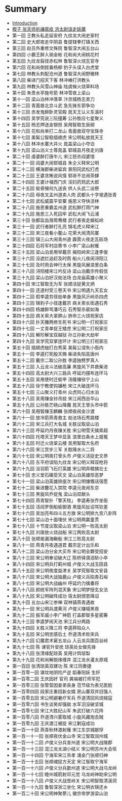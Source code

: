 # Summary

* [Introduction](README.md)
* [楔子 张天师祈禳瘟疫 洪太尉误走妖魔](xie_zi_zhang_tian_shi_qi_rang_wen_yi_hong_tai_wei_wu_zou_yao_mo.md)
* 第一回 王教头私走延安府 九纹龙大闹史家村
* 第二回 史大郎夜走华阴县 鲁提辖拳打镇关西
* 第三回 赵员外重修文殊院 鲁智深大闹五台山
* 第四回 小霸王醉入销金帐 花和尚大闹桃花村
* 第五回 九纹龙翦径赤松林 鲁智深火烧瓦官寺
* 第六回 花和尚倒拔垂杨柳 豹子头误入白虎堂
* 第七回 林教头刺配沧州道 鲁智深大闹野猪林
* 第八回 柴进门招天下客 林冲棒打洪教头
* 第九回 林教头风雪山神庙 陆虞候火烧草料场
* 第十回 朱贵水亭施号箭 林冲雪夜上梁山
* 第十一回 梁山泊林冲落草 汴京城杨志卖刀
* 第十二回 青面兽北京斗武 急先锋东郭争功
* 第十三回 赤发鬼醉卧灵官殿 晁天王认义东溪村
* 第十四回 吴学究说三阮撞筹 公孙胜应七星聚义
* 第十五回 杨志押送金银担 吴用智取生辰纲
* 第十六回 花和尚单打二龙山 青面兽双夺宝珠寺
* 第十七回 美髯公智稳插翅虎 宋公明私放晁天王
* 第十八回 林冲水寨大并火 晁盖梁山小夺泊
* 第十九回 梁山泊义士尊晁盖 郓城县月夜走刘唐
* 第二十回 虔婆醉打唐牛儿 宋江怒杀阎婆惜
* 第二十一回 阎婆大闹郓城县 朱仝义释宋公明
* 第二十二回 横海郡柴进留宾 景阳冈武松打虎
* 第二十三回 王婆贪贿说风情 郓哥不忿闹茶肆
* 第二十四回 王婆计啜西门庆 淫妇药鸩武大郎
* 第二十五回 偷骨殖何九送丧 供人头武二设祭
* 第二十六回 母夜叉孟州道卖人肉 武都头十字坡遇张青
* 第二十七回 武松威震平安寨 施恩义夺快活林
* 第二十八回 施恩重霸孟州道 武松醉打蒋门神
* 第二十九回 施恩三入死囚牢 武松大闹飞云浦
* 第三十回 张都监血溅鸳鸯楼 武行者夜走蜈蚣岭
* 第三十一回 武行者醉打孔亮 锦毛虎义释宋江
* 第三十二回 宋江夜看小鳌山 花荣大闹清风寨
* 第三十三回 镇三山大闹青州道 霹雳火夜走瓦砾场
* 第三十四回 石将军村店寄书 小李广梁山射雁
* 第三十五回 梁山泊吴用举戴宗 揭阳岭宋江逢李俊
* 第三十六回 没遮拦追赶及时雨 船火儿夜闹浔阳江
* 第三十七回 及时雨会神行太保 黑旋风展浪里白条
* 第三十八回 浔阳楼宋江吟反诗 梁山泊戴宗传假信
* 第三十九回 梁山泊好汉劫法场 白龙庙英雄小聚义
* 第四十回 宋江智取无为军 张顺活捉黄文炳
* 第四十一回 还道村受三卷天书 宋公明遇九天玄女
* 第四十二回 假李逵剪径劫单身 黑旋风沂岭杀四虎
* 第四十三回 锦豹子小径逢戴宗 病关索长街遇石秀
* 第四十四回 杨雄醉骂潘巧云 石秀智杀裴如海
* 第四十五回 病关索大翠屏山 拚命三火烧祝家店
* 第四十六回 扑天雕两修生死书 宋公明一打祝家庄
* 第四十七回 一丈青单捉王矮虎 宋公明二打祝家庄
* 第四十八回 解珍解宝双越狱 孙立孙新大劫牢
* 第四十九回 吴学究双掌连环计 宋公明三打祝家庄
* 第五十回 插翅虎枷打白秀英 美髯公误失小衙内
* 第五十一回 李逵打死殷天赐 柴进失陷高唐州
* 第五十二回 戴宗二取公孙胜 李逵独劈罗真人
* 第五十三回 入云龙斗法破高廉 黑旋风下井救柴进
* 第五十四回 高太尉大兴三路兵 呼延灼摆布连环马
* 第五十五回 吴用使时迁偷甲 汤隆赚徐宁上山
* 第五十六回 徐宁教使钩镰枪 宋江大破连环马
* 第五十七回 三山聚义打青州 众虎同心归水泊
* 第五十八回 吴用赚金铃吊挂 宋江闹西岳华山
* 第五十九回 公孙胜芒砀山降魔 晁天王曾头市中箭
* 第六十回 吴用智赚玉麒麟 张顺夜闹金沙渡
* 第六十一回 放冷箭燕青救主 劫法场石秀跳楼
* 第六十二回 宋江兵打大名城 关胜议取梁山泊
* 第六十三回 呼延灼月夜赚关胜 宋公明雪天擒索超
* 第六十四回 托塔天王梦中显圣 浪里白条水上报冤
* 第六十五回 时迁火烧翠云楼 吴用智取大名府
* 第六十六回 宋江赏步三军 关胜降水火二将
* 第六十七回 宋公明夜打曾头市 卢俊义活捉史文恭
* 第六十八回 东平府误陷九纹龙 宋公明义释双枪将
* 第六十九回 没羽箭飞石打英雄 宋公明弃粮擒壮士
* 第七十回 忠义堂石碣受天文 梁山泊英雄惊恶梦
* 第七十一回 梁山泊英雄排座次 宋公明慷慨话宿愿
* 第七十二回 柴进簪花入禁院 李逵元夜闹东京
* 第七十三回 黑旋风乔捉鬼 梁山泊双献头
* 第七十四回 燕青智扑「擎天柱」 李逵寿张乔坐衙
* 第七十五回 活阎罗倒船偷御酒 黑旋风扯诏骂钦差
* 第七十六回 吴加亮布四斗五方旗 宋公明排九宫八卦阵
* 第七十七回 梁山泊十面埋伏 宋公明两赢童贯
* 第七十八回 十节度议取梁山泊 宋公明一败高太尉
* 第七十九回 刘唐放火烧战船 宋江两败高太尉
* 第八十回 张顺凿漏海鳅船 宋江三败高太尉
* 第八十一回 燕青月夜遇道君 戴宗定计出乐和
* 第八十二回 梁山泊分金大买市 宋公明全夥受招安
* 第八十三回 宋公明奉诏破大辽 陈桥驿滴泪斩小卒
* 第八十四回 宋公明兵打蓟州城 卢俊义大战玉田县
* 第八十五回 宋公明夜度益津关 吴学究智取文安县
* 第八十六回 宋公明大战独鹿山 卢俊义兵陷青石峪
* 第八十七回 宋公明大战幽州 呼延灼力擒番将
* 第八十八回 颜统军阵列混天象 宋公明梦授玄女法
* 第八十九回 宋公明破阵成功 宿太尉颁恩降诏
* 第九十回 五台山宋江参禅 双林镇燕青遇故
* 第九十一回 宋公明兵渡黄河 卢俊义赚城黑夜
* 第九十二回 振军威小李广神箭 打盖郡智多星密筹
* 第九十三回 李逵梦闹天池 宋江兵分两路
* 第九十四回 关胜义降三将 李逵莽陷众人
* 第九十五回 宋公明忠感后土 乔道清术败宋兵
* 第九十六回 幻魔君术窘五龙山 入云龙兵围百谷岭
* 第九十七回 陈 谏官升安抚 琼英处女做先锋
* 第九十八回 张清缘配琼英 吴用计鸩邬梨
* 第九十九回 花和尚解脱缘缠井 混江龙水灌太原城
* 第一百回 张清琼英双建功 陈 宋江同奏捷
* 第一百零一回 谋坟地阴险产逆 蹈春阳妖 生奸
* 第一百零二回 王庆因奸 官司 龚端被打师军犯
* 第一百零三回 张管营因妾弟丧身 范节级为表兄医脸
* 第一百零四回 段家庄重招新女婿 房山寨双并旧强人
* 第一百零五回 宋公明避暑疗军兵 乔道清回风烧贼寇
* 第一百零六回 书生谈笑却强敌 水军汨没破坚城
* 第一百零七回 宋江大胜纪山军 朱武打破六花阵
* 第一百零八回 乔道清兴雾取城 小旋风藏炮击贼
* 第一百零九回 王庆渡江被捉 宋江剿寇成功
* 第一百一十回 燕青秋林渡射雁 宋江东京城献俘
* 第一百一十一回 张顺夜伏金山寺 宋江智取润州城
* 第一百一十二回 卢俊义分兵宣州道 宋公明大战陵郡
* 第一百一十三回 混江龙太湖小结义 宋公明苏州大会垓
* 第一百一十四回 宁海军宋江吊孝 涌金门张顺归神
* 第一百一十五回 张顺魂捉方天定 宋江智取宁海军
* 第一百一十六回 卢俊义分兵歙州道 宋公明大战乌龙岭
* 第一百一十七回 睦州城箭射邓元觉 乌龙岭神助宋公明
* 第一百一十八回 卢俊义大战昱岭关 宋公明智取清溪洞
* 第一百一十九回 鲁智深浙江坐化 宋公明衣锦还乡
* 第一百二十回 宋公明神聚蓼儿 徽宗帝梦游梁山泊

